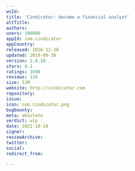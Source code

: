```yaml
---
wsId: 
title: 'Cindicator: become a financial analyst'
altTitle: 
authors: 
users: 100000
appId: com.cindicator
appCountry: 
released: 2016-12-28
updated: 2019-09-30
version: 3.0.10
stars: 4.1
ratings: 1690
reviews: 134
size: 12M
website: http://cindicator.com
repository: 
issue: 
icon: com.cindicator.png
bugbounty: 
meta: obsolete
verdict: wip
date: 2021-10-18
signer: 
reviewArchive: 
twitter: 
social: 
redirect_from: 

---
```


